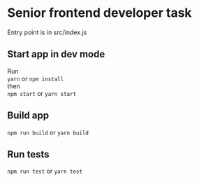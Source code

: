 # Senior frontend developer task
Entry point is in src/index.js

## Start app in dev mode    
Run  
`yarn` or `npm install`  
then  
`npm start` or `yarn start`

## Build app
`npm run build` or `yarn build`

## Run tests
 `npm run test` or `yarn test`


